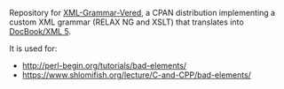 Repository for [XML-Grammar-Vered](https://metacpan.org/release/XML-Grammar-Vered),
a CPAN distribution implementing a custom XML grammar (RELAX NG and XSLT)
that translates into [DocBook/XML 5](https://en.wikipedia.org/wiki/DocBook).

It is used for:

- http://perl-begin.org/tutorials/bad-elements/
- https://www.shlomifish.org/lecture/C-and-CPP/bad-elements/
